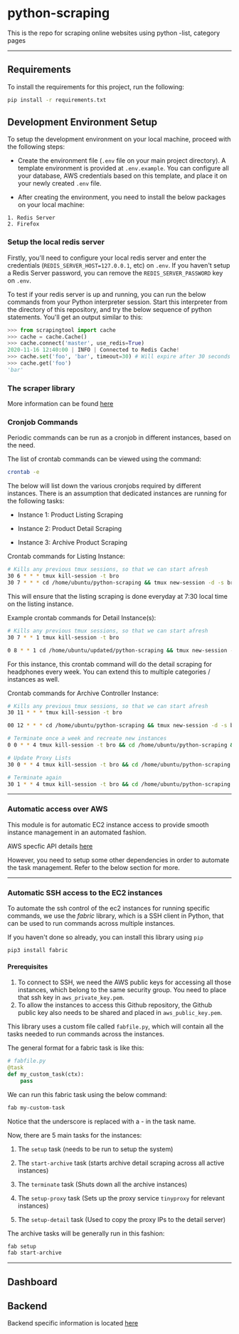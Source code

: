 # python-scraping

This is the repo for scraping online websites using python -list, category pages

**********

## Requirements

To install the requirements for this project, run the following:

```bash
pip install -r requirements.txt
```

## Development Environment Setup

To setup the development environment on your local machine, proceed with the following steps:

* Create the environment file (`.env` file on your main project directory). A template environment is provided at `.env.example`. You can configure all your database, AWS credentials based on this template, and place it on your newly created `.env` file.

* After creating the environment, you need to install the below packages on your local machine:

```
1. Redis Server
2. Firefox
```

### Setup the local redis server

Firstly, you'll need to configure your local redis server and enter the credentials (`REDIS_SERVER_HOST=127.0.0.1`, etc) on `.env`. If you haven't setup a Redis Server password, you can remove the `REDIS_SERVER_PASSWORD` key on `.env`.

To test if your redis server is up and running, you can run the below commands from your Python interpreter session. Start this interpreter from the directory of this repository, and try the below sequence of python statements. You'll get an output similar to this:

```python
>>> from scrapingtool import cache
>>> cache = cache.Cache()
>>> cache.connect('master', use_redis=True)
2020-11-16 12:40:00 | INFO | Connected to Redis Cache!
>>> cache.set('foo', 'bar', timeout=30) # Will expire after 30 seconds
>>> cache.get('foo')
'bar'
```

### The scraper library

More information can be found [here](scrapingtool/README.md)


### Cronjob Commands

Periodic commands can be run as a cronjob in different instances, based on the need.

The list of crontab commands can be viewed using the command:

```bash
crontab -e
```

The below will list down the various cronjobs required by different instances. There is an assumption that dedicated instances are running for the following tasks:

* Instance 1: Product Listing Scraping

* Instance 2: Product Detail Scraping

* Instance 3: Archive Product Scraping

Crontab commands for Listing Instance:

```bash
# Kills any previous tmux sessions, so that we can start afresh
30 6 * * * tmux kill-session -t bro
30 7 * * * cd /home/ubuntu/python-scraping && tmux new-session -d -s bro \; send-keys "python ./scrapingtool/browser.py category" Enter
```

This will ensure that the listing scraping is done everyday at 7:30 local time on the listing instance.

Example crontab commands for Detail Instance(s):

```bash
# Kills any previous tmux sessions, so that we can start afresh
30 7 * * 1 tmux kill-session -t bro

0 8 * * 1 cd /home/ubuntu/updated/python-scraping && tmux new-session -d -s bro \; send-keys "python scrapingtool/scraper.py --tor --categories \"headphones\" --override --listing --detail --no_listing --num_workers 5 --worker_pages \"41, 42, 43, 44, 45\"" Enter
```

For this instance, this crontab command will do the detail scraping for headphones every week. You can extend this to multiple categories / instances as well.

Crontab commands for Archive Controller Instance:

```bash
# Kills any previous tmux sessions, so that we can start afresh
30 11 * * * tmux kill-session -t bro

00 12 * * * cd /home/ubuntu/python-scraping && tmux new-session -d -s bro \; send-keys "bash start_archive_instances.sh" Enter

# Terminate once a week and recreate new instances
0 0 * * 4 tmux kill-session -t bro && cd /home/ubuntu/python-scraping && tmux new-session -d -s bro \; send-keys "bash create_instances.sh" Enter

# Update Proxy Lists
30 0 * * 4 tmux kill-session -t bro && cd /home/ubuntu/python-scraping && tmux new-session -d -s bro \; send-keys "fab setup-proxy && fab setup-detail" Enter

# Terminate again
30 1 * * 4 tmux kill-session -t bro && cd /home/ubuntu/python-scraping && tmux new-session -d -s bro \; send-keys "fab terminate" Enter
```

*****************

### Automatic access over AWS

This module is for automatic EC2 instance access to provide smooth instance management in an automated fashion.

AWS specfic API details [here](awstool/README.md)

However, you need to setup some other dependencies in order to automate the task management. Refer to the below section for more.

***********************

### Automatic SSH access to the EC2 instances

To automate the ssh control of the ec2 instances for running specific commands, we use the *fabric* library, which is a SSH client in Python, that can be used to run commands across multiple instances.

If you haven't done so already, you can install this library using `pip`

```bash
pip3 install fabric
```


#### Prerequisites
1. To connect to SSH, we need the AWS public keys for accessing all those instances, which belong to the same security group. You need to place that ssh key in `aws_private_key.pem`.
2. To allow the instances to access this Github repository, the Github public key also needs to be shared and placed in `aws_public_key.pem`.

This library uses a custom file called `fabfile.py`, which will contain all the tasks needed to run commands across the instances.

The general format for a fabric task is like this:

```python
# fabfile.py
@task
def my_custom_task(ctx):
    pass
```

We can run this fabric task using the below command:

```bash
fab my-custom-task
```

Notice that the underscore is replaced with a - in the task name.


Now, there are 5 main tasks for the instances:

1. The `setup` task (needs to be run to setup the system)
2. The `start-archive` task (starts archive detail scraping across all active instances)
3. The `terminate` task (Shuts down all the archive instances)

4. The `setup-proxy` task (Sets up the proxy service `tinyproxy` for relevant instances)
5. The `setup-detail` task (Used to copy the proxy IPs to the detail server)


The archive tasks will be generally run in this fashion:

```bash
fab setup
fab start-archive
```

***********

## Dashboard

## Backend

Backend specific information is located [here](backend/README.md)